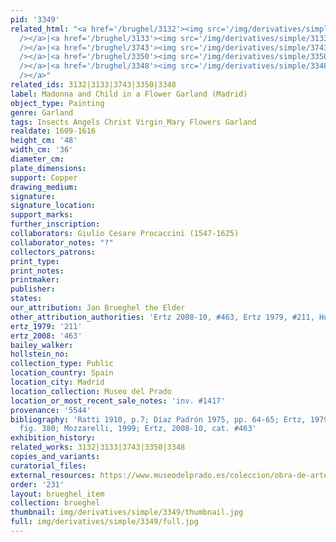 ```yaml
---
pid: '3349'
related_html: "<a href='/brughel/3132'><img src='/img/derivatives/simple/3132/thumbnail.jpg'
  /></a>|<a href='/brughel/3133'><img src='/img/derivatives/simple/3133/thumbnail.jpg'
  /></a>|<a href='/brughel/3743'><img src='/img/derivatives/simple/3743/thumbnail.jpg'
  /></a>|<a href='/brughel/3350'><img src='/img/derivatives/simple/3350/thumbnail.jpg'
  /></a>|<a href='/brughel/3348'><img src='/img/derivatives/simple/3348/thumbnail.jpg'
  /></a>"
related_ids: 3132|3133|3743|3350|3348
label: Madonna and Child in a Flower Garland (Madrid)
object_type: Painting
genre: Garland
tags: Insects Angels Christ Virgin_Mary Flowers Garland
realdate: 1609-1616
height_cm: '48'
width_cm: '36'
diameter_cm: 
plate_dimensions: 
support: Copper
drawing_medium: 
signature: 
signature_location: 
support_marks: 
further_inscription: 
collaborators: Giulio Cesare Procaccini (1547-1625)
collaborator_notes: "?"
collectors_patrons: 
print_type: 
print_notes: 
printmaker: 
publisher: 
states: 
our_attribution: Jan Brueghel the Elder
other_attribution_authorities: 'Ertz 2008-10, #463, Ertz 1979, #211, Honig database'
ertz_1979: '211'
ertz_2008: '463'
bailey_walker: 
hollstein_no: 
collection_type: Public
location_country: Spain
location_city: Madrid
location_collection: Museo del Prado
location_or_most_recent_sale_notes: 'inv. #1417'
provenance: '5544'
bibliography: 'Ratti 1910, p.7; Díaz Padrón 1975, pp. 64-65; Ertz, 1979, cat. #211,
  fig. 380; Mozzarelli, 1999; Ertz, 2008-10, cat. #463'
exhibition_history: 
related_works: 3132|3133|3743|3350|3348
copies_and_variants: 
curatorial_files: 
external_resources: https://www.museodelprado.es/coleccion/obra-de-arte/guirnalda-con-la-virgen-el-nio-y-dos-angeles/b63d07fb-e2b0-4155-9494-4b8756502b28
order: '231'
layout: brueghel_item
collection: brueghel
thumbnail: img/derivatives/simple/3349/thumbnail.jpg
full: img/derivatives/simple/3349/full.jpg
---
```


